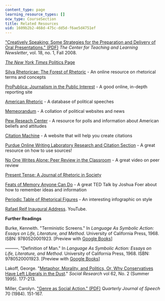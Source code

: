 ```yaml
---
content_type: page
learning_resource_types: []
ocw_type: CourseSection
title: Related Resources
uid: 1609b2b2-468d-475c-dd5d-f6ae5d4751ef
---
```


["Creatively Speaking: Some Strategies for the Preparation and Delivery of Oral Presentations." (PDF)](https://ur.umbc.edu/files/2016/03/CTLNewsletterFA08.pdf) _The Center for Teaching and Learning Newsletter_, vol. 18, no. 1, Fall 2008.

[_The New York Times_ Politics Page](https://www.nytimes.com/pages/politics/index.html)

[Silva Rhetoricae: The Forest of Rhetoric](http://rhetoric.byu.edu/) - An online resource on rhetorical terms and concepts

[ProPublica: Journalism in the Public Interest](https://www.propublica.org/) - A good online, in-depth reporting site

[American Rhetoric](http://www.americanrhetoric.com/) - A database of political speeches

[Memeorandum](http://www.memeorandum.com/) - A collation of political websites and news

[Pew Reseach Center](http://www.pewresearch.org/) - A resource for polls and information about American beliefs and attitudes

[Citation Machine](http://www.citationmachine.net/) - A website that will help you create citations

[Purdue Online Writing Laboratory Research and Citation Section](https://owl.english.purdue.edu/owl/section/2/) - A great resource on how to use sources!

[No One Writes Alone: Peer Review in the Classroom](http://ttv.mit.edu/collections/pwhs-wac/videos/14629-no-one-writes-alone-peer-review-in-the-classroom-a-guide-for-students) - A great video on peer review

[Present Tense: A Journal of Rhetoric in Society](http://www.presenttensejournal.org/)

[Feats of Memory Anyone Can Do](http://www.ted.com/talks/joshua_foer_feats_of_memory_anyone_can_do?language=en) - A great TED Talk by Joshua Foer about how to remember ideas and information

[Periodic Table of Rhetorical Figures](https://lifehacker.com/improve-your-writing-with-this-periodic-table-of-the-fi-1668446228) - An interesting infographic on style

[Rafael Reif Inaugural Address](https://youtu.be/k9H4PjZOakk). YouTube.

**Further Readings**

Burke, Kenneith. "Terministic Screens." In _Language As Symbolic Action: Essays on Life, Literature, and Method_. University of California Press, 1968. ISBN: 9780520001923. \[Preview with [Google Books](https://books.google.com/books?id=HXF3HMi1zQ4C&lpg=PP1&pg=PA44#v=onepage&q&f=false)\]

———. "Definition of Man." In _Language As Symbolic Action: Essays on Life, Literature, and Method_. University of California Press, 1968. ISBN: 9780520001923. \[Preview with [Google Books](https://books.google.com/books?id=HXF3HMi1zQ4C&lpg=PP1&pg=PA3#v=onepage&q&f=false)\]

Lakoff, George. "[Metaphor, Morality, and Politics, Or, Why Conservatives Have Left Liberals in the Dust](http://www.wwcd.org/issues/Lakoff.html)." _Social Research_ vol 62, No. 2 (Summer 1995). 177-213.

Miller, Carolyn. ["Genre as Social Action." (PDF)](http://faculty.gvsu.edu/royerd/courses/495/miller.pdf) _Quarterly Journal of Speech_ 70 (1984). 151-167.
